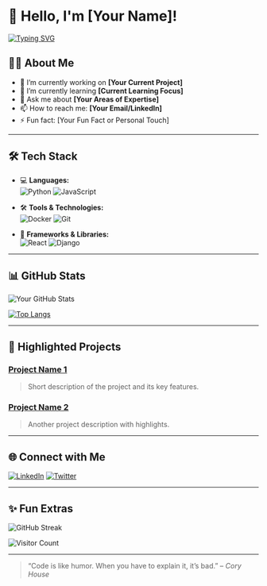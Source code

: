 # 👋 Hello, I'm [Your Name]!

[![Typing SVG](https://readme-typing-svg.herokuapp.com?font=Fira+Code&weight=700&size=30&pause=1000&color=00FF00&center=true&width=600&lines=Welcome+to+My+GitHub+Profile!;I'm+a+Passionate+Developer!;Open+Source+Enthusiast!;Exploring+New+Technologies)](https://git.io/typing-svg)

## 👨‍💻 About Me

- 🔭 I’m currently working on **[Your Current Project]**
- 🌱 I’m currently learning **[Current Learning Focus]**
- 💬 Ask me about **[Your Areas of Expertise]**
- 📫 How to reach me: **[Your Email/LinkedIn]**
- ⚡ Fun fact: [Your Fun Fact or Personal Touch]

---

## 🛠️ Tech Stack

- 💻 **Languages:**  
  ![Python](https://img.shields.io/badge/Python-3776AB?style=for-the-badge&logo=python&logoColor=white)
  ![JavaScript](https://img.shields.io/badge/JavaScript-F7DF1E?style=for-the-badge&logo=javascript&logoColor=black)

- 🛠️ **Tools & Technologies:**  
  ![Docker](https://img.shields.io/badge/Docker-2496ED?style=for-the-badge&logo=docker&logoColor=white)
  ![Git](https://img.shields.io/badge/Git-F05032?style=for-the-badge&logo=git&logoColor=white)

- 🚀 **Frameworks & Libraries:**  
  ![React](https://img.shields.io/badge/React-61DAFB?style=for-the-badge&logo=react&logoColor=black)
  ![Django](https://img.shields.io/badge/Django-092E20?style=for-the-badge&logo=django&logoColor=white)

---

## 📊 GitHub Stats

![Your GitHub Stats](https://github-readme-stats.vercel.app/api?username=patelboss&show_icons=true&theme=radical)

[![Top Langs](https://github-readme-stats.vercel.app/api/top-langs/?username=patelboss&layout=compact&theme=radical)](https://github.com/patelboss/github-readme-stats)

---

## 📂 Highlighted Projects

### [Project Name 1](https://github.com/patelboss/your-project-1)
> Short description of the project and its key features.

### [Project Name 2](https://github.com/patelboss/your-project-2)
> Another project description with highlights.

---

## 🌐 Connect with Me

[![LinkedIn](https://img.shields.io/badge/LinkedIn-0A66C2?style=for-the-badge&logo=linkedin&logoColor=white)](https://linkedin.com/in/yourprofile)
[![Twitter](https://img.shields.io/badge/Twitter-1DA1F2?style=for-the-badge&logo=twitter&logoColor=white)](https://twitter.com/yourprofile)

---

## ✨ Fun Extras

![GitHub Streak](https://github-readme-streak-stats.herokuapp.com/?user=patelboss&theme=radical)

![Visitor Count](https://komarev.com/ghpvc/?username=patelboss&style=for-the-badge&color=brightgreen)

---

> “Code is like humor. When you have to explain it, it’s bad.” – *Cory House*
